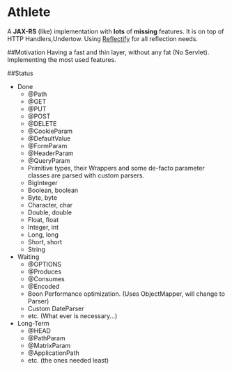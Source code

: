 # Athlete

A **JAX-RS** (like) implementation with **lots** of **missing** features. It is on top of HTTP Handlers,Undertow. Using [Reflectify](https://code.google.com/p/reflectify-protocol/) for all reflection needs.

##Motivation
Having a fast and thin layer, without any fat (No Servlet). 
Implementing the most used features.

##Status
* Done
	* @Path
	* @GET
	* @PUT
	* @POST
	* @DELETE
	* @CookieParam
	* @DefaultValue
	* @FormParam
	* @HeaderParam
	* @QueryParam
	* Primitive types, their Wrappers and some de-facto parameter classes are parsed with custom parsers. 
	 * BigInteger
	 * Boolean, boolean
	 * Byte, byte
	 * Character, char
	 * Double, double 
	 * Float, float
	 * Integer, int
	 * Long, long
	 * Short, short
	 * String
* Waiting
	* @OPTIONS
	* @Produces
	* @Consumes
	* @Encoded
	* Boon Performance optimization. (Uses ObjectMapper, will change to Parser)
	* Custom DateParser
	* etc. (What ever is necessary...)
* Long-Term
	* @HEAD
	* @PathParam
	* @MatrixParam
	* @ApplicationPath
	* etc. (the ones needed least)



